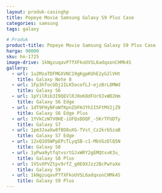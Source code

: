 ```yaml
---
layout: produk-casinghp
title: Popeye Movie Samsung Galaxy S9 Plus Case
categories: samsung
tags: galaxy

# Produk
product-title: Popeye Movie Samsung Galaxy S9 Plus Case
harga: 90000
sku: hn-1725
image-drive: 1kNgzuqavP7fXFkoUVSL6adqxonCHMk4S
gallery:
  - url: 1u2MzaTDFMGXVNC19gKgpKUhE2yG2lVHt
    title: Galaxy Note 8
  - url: 1Fp3hTocGDj2ILK5ocofLJ-ejzBrLOMWd
    title: Galaxy S6
  - url: 1pYilRib3I9QEVlRJ0oK8dFUrOJvWD2Hm
    title: Galaxy S6 Edge
  - url: 1dT9FHyNFoWfKpnZUFHJYhII5FtMV2jZ9
    title: Galaxy S6 Edge Plus
  - url: 1YVkCzW7V0HE-iUFQsDDQF_-SKrTFUDTy
    title: Galaxy S7
  - url: 1pm3JaaXw8fBO8uXG-TVst_Cz2krb5zaB
    title: Galaxy S7 Edge
  - url: 12xQ1O5WPpEPcTLyq5B-c1-MbVGzDlQ5N
    title: Galaxy S8
  - url: 1yPwa9ytfqtvsrtGJxWRY2gEMQtsvK3u_
    title: Galaxy S8 Plus
  - url: 1VSvXPVZtpv9rfZ_g0E0XJzz2BcPwYaXe
    title: Galaxy S9
  - url: 1kNgzuqavP7fXFkoUVSL6adqxonCHMk4S
    title: Galaxy S9 Plus
---
```


